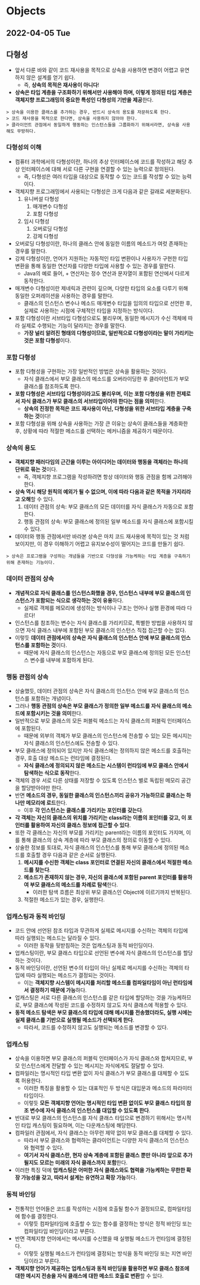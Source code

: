 # Objects
## 2022-04-05 Tue

## 다형성
* 앞서 다룬 바와 같이 코드 재사용을 목적으로 상속을 사용하면 변경이 어렵고 유연하지 않은 설계를 얻기 쉽다.
  * 즉, **상속의 목적은 재사용이 아니다**!
* **상속은 타입 계층을 구조화하기 위해서만 사용해야 하며, 이렇게 정의된 타입 계층은 객체지향 프로그래밍의 중요한 특성인 다형성의 기반을 제공**한다.
```
> 상속을 이용한 클래스를 추가하는 경우, 반드시 상속의 용도를 자문하도록 한다.
> 코드 재사용을 목적으로 한다면, 상속을 사용하지 않아야 한다.
> 클라이언트 관점에서 동일하게 행동하는 인스턴스들을 그룹화하기 위해서라면, 상속을 사용해도 무방하다.
```

### 다형성의 이해
* 컴퓨터 과학에서의 다형성이란, 하나의 추상 인터페이스에 코드를 작성하고 해당 추상 인터페이스에 대해 서로 다른 구현을 연결할 수 있는 능력으로 정의된다.
  * 즉, 다형성은 여러 타입을 대상으로 동작할 수 있는 코드를 작성할 수 있는 능력이다.
* 객체지향 프로그래밍에서 사용되는 다형성은 크게 다음과 같은 갈래로 세분화된다.
  1. 유니버설 다형성
     1. 매개변수 다형성
     2. 포함 다형성
  2. 임시 다형성
     1. 오버로딩 다형성
     2. 강제 다형성
* 오버로딩 다형성이란, 하나의 클래스 안에 동일한 이름의 메소드가 여럿 존재하는 경우를 말한다.
* 강제 다형성이란, 언어가 지원하는 자동적인 타입 변환이나 사용자가 구현한 타입 변환을 통해 동일한 연산자를 다양한 타입에 사용할 수 있는 경우를 말한다.
  * Java의 예로 들어, + 연산자는 정수 연산과 문자열이 포함된 연산에서 다르게 동작한다.
* 매개변수 다형성이란 제네릭과 관련이 깊으며, 다양한 타입의 요소를 다루기 위해 동일한 오퍼레이션을 사용하는 경우를 말한다.
  * 클래스의 인스턴스 변수나 메소드 매개변수 타입을 임의의 타입으로 선언한 후, 실제로 사용하는 시점에 구체적인 타입을 지정하는 방식이다.
* 포함 다형성이란 서브타입 다형성으로도 불리우며, 동일한 메시지가 수신 객체에 따라 실제로 수행되는 기능이 달라지는 경우를 말한다.
  * **가장 널리 알려진 형태의 다형성이므로, 일반적으로 다형성이라는 말이 가리키는 것은 포함 다형성**이다.

### 포함 다형성
* 포함 다형성을 구현하는 가장 일반적인 방법은 상속을 활용하는 것이다.
  * 자식 클래스에서 부모 클래스의 메소드를 오버라이딩한 후 클라이언트가 부모 클래스를 참조하도록 한다.
* **포함 다형성은 서브타입 다형성이라고도 불리우며, 이는 포함 다형성을 위한 전제로서 자식 클래스가 부모 클래스의 서브타입이어야 한다는 점을 의미**한다.
  * **상속의 진정한 목적은 코드 재사용이 아닌, 다형성을 위한 서브타입 계층을 구축하는 것**이다!
* 포함 다형성을 위해 상속을 사용하는 가장 큰 이유는 상속이 클래스들을 계층화한 후, 상황에 따라 적절한 메소드를 선택하는 메커니즘을 제공하기 때문이다.

### 상속의 용도
* **객체지향 패러다임의 근간을 이루는 아이디어는 데이터와 행동을 객체라는 하나의 단위로 묶는 것**이다.
  * 즉, 객체지향 프로그램을 작성하려면 항상 데이터와 행동 관점을 함께 고려해야 한다.
* **상속 역시 해당 원칙의 예외가 될 수 없으며, 이에 따라 다음과 같은 목적을 가지리라고 오해**할 수 있다.
  1. 데이터 관점의 상속: 부모 클래스의 모든 데이터를 자식 클래스가 자동으로 포함한다.
  2. 행동 관점의 상속: 부모 클래스에 정의된 일부 메소드를 자식 클래스에 포함시킬 수 있다.
* 데이터와 행동 관점에서만 바라본 상속은 마치 코드 재사용에 목적이 있는 것 처럼 보이지만, 이 경우 이해하기 어렵고 유지보수성이 떨어지는 코드를 만들기 쉽다.
```
> 상속은 프로그램을 구성하는 개념들을 기반으로 다형성을 가능케하는 타입 계층을 구축하기 위해 존재하는 기능이다.
```

### 데이터 관점의 상속
* **개념적으로 자식 클래스를 인스턴스화했을 경우, 인스턴스 내부에 부모 클래스의 인스턴스가 포함되는 식으로 생각하는 것이 유용**하다.
  * 실제로 객체를 메모리에 생성하는 방식이나 구조는 언어나 실행 환경에 따라 다르다!
* 인스턴스를 참조하는 변수는 자식 클래스를 가리키므로, 특별한 방법을 사용하지 않으면 자식 클래스 내부에 포함된 부모 클래스의 인스턴스 직접 접근할 수는 없다.
* 이렇듯 **데이터 관점에서의 상속은 자식 클래스의 인스턴스 안에 부모 클래스의 인스턴스를 포함하는 것**이다.
  * 때문에 자식 클래스의 인스턴스는 자동으로 부모 클래스에 정의된 모든 인스턴스 변수를 내부에 포함하게 된다.

### 행동 관점의 상속
* 상술했듯, 데이터 관점의 상속은 자식 클래스의 인스턴스 안에 부모 클래스의 인스턴스를 포함하는 개념이다.
* 그러나 **행동 관점의 상속은 부모 클래스가 정의한 일부 메소드를 자식 클래스의 메소드에 포함시키는 것을 의미**한다. 
* 일반적으로 부모 클래스의 모든 퍼블릭 메소드는 자식 클래스의 퍼블릭 인터페이스에 포함된다.
  * 때문에 외부의 객체가 부모 클래스의 인스턴스에 전송할 수 있는 모든 메시지는 자식 클래스의 인스턴스에도 전송할 수 있다.
* 부모 클래스에 정의되어 있지만 자식 클래스에는 정의하지 않은 메소드를 호출하는 경우, 호출 대상 메소드는 런타임에 결정된다.
  * **자식 클래스에 정의되지 않은 메소드는 시스템이 런타임에 부모 클래스 안에서 탐색하는 식으로 동작**한다.
* 객체의 경우 서로 다른 상태를 저장할 수 있도록 인스턴스 별로 독립된 메모리 공간을 할당받아야만 한다.
* 반면 **메소드의 경우, 동일한 클래스의 인스턴스끼리 공유가 가능하므로 클래스는 하나만 메모리에 로드**한다.
  * 이후 **각 인스턴스는 클래스를 가리키는 포인터를 갖는다**.
* **각 객체는 자신의 클래스의 위치를 가리키는 class라는 이름의 포인터를 갖고, 이 포인터를 활용하여 자신의 클래스 정보에 접근할 수 있다**.
* 또한 각 클래스는 자신의 부모를 가리키는 parent라는 이름의 포인터도 가지며, 이를 통해 클래스의 상속 계층에 따라 부모 클래스의 정의로 이동할 수 있다.
* 상술한 정보를 토대로, 자식 클래스의 인스턴스를 통해 부모 클래스에 정의된 메소드를 호출할 경우 다음과 같은 순서로 실행된다.
  1. **메시지를 수신한 객체는 class 포인터로 연결된 자신의 클래스에서 적절한 메소드를 찾는다**.
  2. **메소드가 존재하지 않는 경우, 자신의 클래스에 포함된 parent 포인터를 활용하여 부모 클래스의 메소드를 차례로 탐색**한다.
     * 이러한 탐색 흐름은 최상위 부모 클래스인 Object에 이르기까지 반복된다.
  3. 적절한 메소드가 있는 경우, 실행한다.

### 업캐스팅과 동적 바인딩
* 코드 안에 선언된 참조 타입과 무관하게 실제로 메시지를 수신하는 객체의 타입에 따라 실행되는 메소드는 달라질 수 있다.
  * 이러한 동작을 뒷받침하는 것은 업캐스팅과 동적 바인딩이다.
* 업캐스팅이란, 부모 클래스 타입으로 선언된 변수에 자식 클래스의 인스턴스를 할당하는 것이다.
* 동적 바인딩이란, 선언된 변수의 타입이 아닌 실제로 메시지를 수신하는 객체의 타입에 따라 실행되는 메소드가 결정되는 것이다.
  * 이는 **객체지향 시스템이 메시지를 처리할 메소드를 컴파일타임이 아닌 런타임에서 결정하기 때문에 가능**하다.
* 업캐스팅은 서로 다른 클래스의 인스턴스를 같은 타입에 할당하는 것을 가능케하므로, 부모 클래스에 작성된 코드를 수정하지 않고도 자식 클래스에 적용할 수 있다.
* **동적 메소드 탐색은 부모 클래스의 타입에 대해 메시지를 전송했더라도, 실행 시에는 실제 클래스를 기반으로 실행될 메소드가 선택되게 한다**.
  * 따라서, 코드를 수정하지 않고도 실행되는 메소드를 변경할 수 있다.

### 업캐스팅
* 상속을 이용하면 부모 클래스의 퍼블릭 인터페이스가 자식 클래스와 합쳐지므로, 부모 인스턴스에게 전달할 수 있는 메시지는 자식에게도 절달할 수 있다.
* 컴파일러는 명시적인 타입 변환 없이 자식 클래스가 부모 클래스를 대체할 수 있도록 허용한다.
  * 이러한 특징을 활용할 수 있는 대표적인 두 방식은 대입문과 메소드의 파라미터 타입이다.
  * 이렇듯 **모든 객체지향 언어는 명시적인 타입 변환 없이도 부모 클래스 타입의 참조 변수에 자식 클래스의 인스턴스를 대입할 수 있도록 한다**.
* 반대로 부모 클래스의 인스턴스를 자식 클래스 타입으로 변경하기 위해서는 명시적인 타입 캐스팅이 필요하며, 이는 다운캐스팅에 해당한다.
* 컴파일러 관점에서, 자식 클래스는 아무런 제약 없이 부모 클래스를 대체할 수 있다.
  * 따라서 부모 클래스와 협력하는 클라이언트는 다양한 자식 클래스의 인스턴스와 협력할 수 있다.
  * **여기서 자식 클래스란, 현자 상속 계층에 포함된 클래스 뿐만 아니라 앞으로 추가될지도 모르는 미래의 자식 클래스까지 포함**한다.
* 이러한 특징 덕에 **업캐스팅은 어떠한 자식 클래스와도 협력을 가능케하는 무한한 확장 가능성을 갖고, 따라서 설계는 유연하고 확장 가능**하다.

### 동적 바인딩
* 전통적인 언어들은 코드를 작성하는 시점에 호출될 함수가 결정되므로, 컴파일타임에 함수를 결정한다.
  * 이렇듯 컴파일타임에 호출할 수 있는 함수를 결정하는 방식은 정적 바인딩 또는 컴파일타임 바인딩이라고 부른다.
* 반면 객체지향 언어에서는 메시지를 수신했을 때 실행될 메소드가 런타임에 결정된다.
  * 이렇듯 실행될 메소드가 런타임에 결정되는 방식을 동적 바인딩 또는 지연 바인딩이라고 부른다.
* **객체지향 언어가 제공하는 업캐스팅과 동적 바인딩을 활용하면 부모 클래스 참조에 대한 메시지 전송을 자식 클래스에 대한 메소드 호출로 변환**할 수 있다.